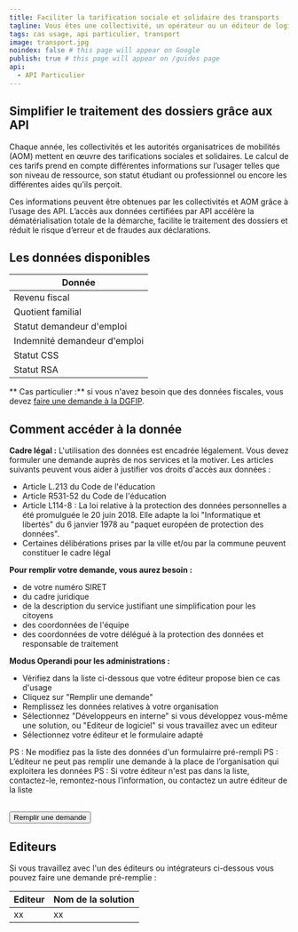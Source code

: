 ```yaml
---
title: Faciliter la tarification sociale et solidaire des transports
tagline: Vous êtes une collectivité, un opérateur ou un éditeur de logiciel ? Appliquez facilement un tarif de vos titres de transport adapté à la situation de vos usagers, en utilisant les données de l'API Particulier.
tags: cas usage, api particulier, transport
image: transport.jpg
noindex: false # this page will appear on Google
publish: true # this page will appear on /guides page
api:
  - API Particulier
---
```


## Simplifier le traitement des dossiers grâce aux API

Chaque année, les collectivités et les autorités organisatrices de mobilités (AOM) mettent en œuvre des tarifications sociales et solidaires. Le calcul de ces tarifs prend en compte différentes informations sur l’usager telles que son niveau de ressource, son statut étudiant ou professionnel ou encore les différentes aides qu’ils perçoit.

Ces informations peuvent être obtenues par les collectivités et AOM grâce à l’usage des API. L’accès aux données certifiées par API accélère la dématérialisation totale de la démarche, facilite le traitement des dossiers et réduit le risque d’erreur et de fraudes aux déclarations.

## Les données disponibles

| Donnée                       |
| ---------------------------- |
| Revenu fiscal                |
| Quotient familial            |
| Statut demandeur d'emploi    |
| Indemnité demandeur d'emploi |
| Statut CSS                   |
| Statut RSA                   |


** Cas particulier :** si vous n'avez besoin que des données fiscales, vous devez [faire une demande à la DGFIP](https://api.gouv.fr/les-api/impot-particulier).


## Comment accéder à la donnée

**Cadre légal :**
L'utilisation des données est encadrée légalement. Vous devez formuler une demande auprès de nos services et la motiver.
Les articles suivants peuvent vous aider à justifier vos droits d'accès aux données :
- Article L.213  du Code de l'éducation
- Article R531-52  du Code de l'éducation
- Article L114-8 : La loi relative à la protection des données personnelles a été promulguée le 20 juin 2018. Elle adapte la loi "Informatique et libertés" du 6 janvier 1978 au "paquet européen de protection des données".
- Certaines délibérations prises par la ville et/ou par la commune peuvent constituer le cadre légal


**Pour remplir votre demande, vous aurez besoin :**
- de votre numéro SIRET
- du cadre juridique
- de la description du service justifiant une simplification pour les citoyens
- des coordonnées de l'équipe
- des coordonnées de votre délégué à la protection des données et responsable de traitement


**Modus Operandi pour les administrations :**
- Vérifiez dans la liste ci-dessous que votre éditeur propose bien ce cas d'usage
- Cliquez sur "Remplir une demande"
- Remplissez les données relatives à votre organisation
- Sélectionnez "Développeurs en interne" si vous développez vous-même une solution, ou "Editeur de logiciel" si vous travaillez avec un editeur
- Sélectionnez votre éditeur et le formulaire adapté

PS : Ne modifiez pas la liste des données d'un formulairre pré-rempli
PS : L’éditeur ne peut pas remplir une demande à la place de l’organisation qui exploitera les données
PS : Si votre éditeur n'est pas dans la liste,  contactez-le, remontez-nous l’information, ou contactez un autre éditeur de la liste



<br/>
<Button href="https://datapass.api.gouv.fr/api-particulier">Remplir une demande</Button>




## Editeurs

Si vous travaillez avec l'un des éditeurs ou intégrateurs ci-dessous vous pouvez faire une demande pré-remplie :

| Editeur                      | Nom de la solution            |
| ---------------------------- | ----------------------------- |
| xx                  | xx         |




